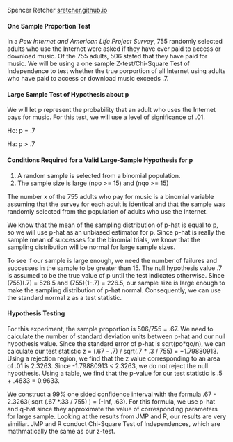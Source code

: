 Spencer Retcher
[sretcher.github.io](https://github.com/sretcher/sretcher.github.io)


#### One Sample Proportion Test

In a *Pew Internet and American Life Project Survey*, 755 randomly selected adults who use the Internet were asked if they have ever paid to access or download music. Of the 755 adults, 506 stated that they have paid for music. We will be using a one sample Z-test/Chi-Square Test of Independence to test whether the true porportion of all Internet using adults who have paid to access or download music exceeds .7. 

#### Large Sample Test of Hypothesis about p
We will let p represent the probability that an adult who uses the Internet pays for music. For this test, we will use a level of significance of .01. 

Ho: p = .7

Ha: p > .7

#### Conditions Required for a Valid Large-Sample Hypothesis for p

1. A random sample is selected from a binomial population.
2. The sample size is large (npo >= 15) and (nqo >= 15)

The number x of the 755 adults who pay for music is a binomial variable assuming that the survey for each adult is identical and that the sample was randomly selected from the population of adults who use the Internet. 

We know that the mean of the sampling distribution of p-hat is equal to p, so we will use p-hat as an unbiased estimator for p. Since p-hat is really the sample mean of successes for the binomial trials, we know that the sampling distribution will be normal for large sample sizes. 

To see if our sample is large enough, we need the number of failures and successes in the sample to be greater than 15. The null hypothesis value .7 is assumed to be the true value of p until the test indicates otherwise. Since (755)(.7) = 528.5 and (755)(1-.7) = 226.5, our sample size is large enough to make the sampling distribution of p-hat normal. Consequently, we can use the standard normal z as a test statistic. 

#### Hypothesis Testing
For this experiment, the sample proportion is 506/755 = .67. We need to calculate the number of standard deviation units between p-hat and our null hypothesis value. Since the standard error of p-hat is sqrt(po\*qo/n), we can calculate our test statistic z = (.67 - .7) / sqrt(.7 * .3 / 755) = −1.79880913. Using a rejection region, we find that the z value corresponding to an area of .01 is 2.3263. Since -1.79880913 < 2.3263, we do not reject the null hypothesis. Using a table, we find that the p-value for our test statistic is .5 + .4633 = 0.9633. 

We construct a 99% one sided confidence interval with the formula .67 - 2.3263( sqrt (.67 \*.33 / 755) ) = (-Inf, .63). For this formula, we use p-hat and q-hat since they approximate the value of corresponding parameters for large sample. Looking at the results from JMP and R, our results are very similiar. JMP and R conduct Chi-Square Test of Independences, which are mathmatically the same as our z-test. 


